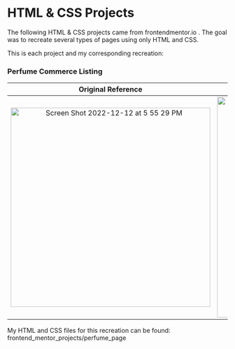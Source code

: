 # HTML & CSS Projects

The following HTML & CSS projects came from frontendmentor.io . The goal was to recreate several types of pages using only HTML and CSS.

This is each project and my corresponding recreation:

### Perfume Commerce Listing

Original Reference             |  My Recreation
:-------------------------:|:-------------------------:
<img width="456" alt="Screen Shot 2022-12-12 at 5 55 29 PM" src="https://user-images.githubusercontent.com/30581832/207207025-4d21eb93-0058-4a6f-9956-8daec8587edc.png">|<img width="505" alt="Screen Shot 2022-12-12 at 5 51 53 PM" src="https://user-images.githubusercontent.com/30581832/207206542-d8d9f580-72df-4795-af89-48a6f8bdf2fa.png">

My HTML and CSS files for this recreation can be found:
frontend_mentor_projects/perfume_page

